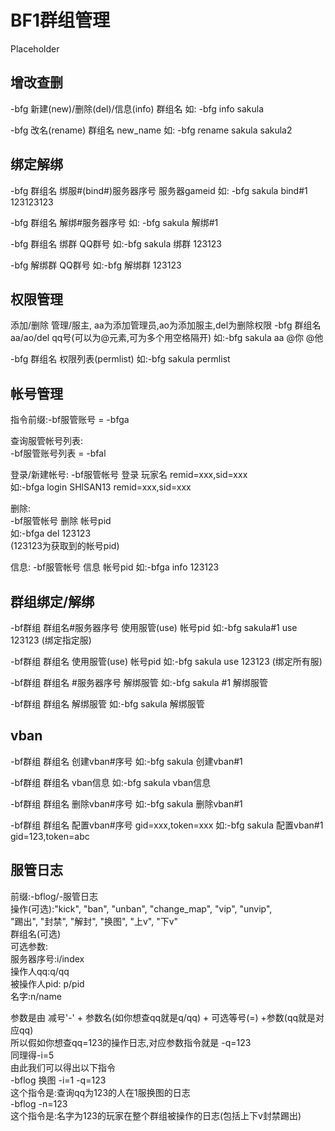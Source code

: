 # BF1群组管理

Placeholder

## 增改查删

-bfg 新建(new)/删除(del)/信息(info) 群组名
如: -bfg info sakula  

-bfg 改名(rename) 群组名 new_name
如: -bfg rename sakula sakula2  

## 绑定解绑

-bfg 群组名 绑服#(bind#)服务器序号 服务器gameid
如: -bfg sakula bind#1 123123123  

-bfg 群组名 解绑#服务器序号
如: -bfg sakula 解绑#1  

-bfg 群组名 绑群 QQ群号
如:-bfg sakula 绑群 123123  

-bfg 解绑群 QQ群号
如:-bfg 解绑群 123123  

## 权限管理

添加/删除 管理/服主, aa为添加管理员,ao为添加服主,del为删除权限
-bfg 群组名 aa/ao/del qq号(可以为@元素,可为多个用空格隔开)
如:-bfg sakula aa @你 @他  

-bfg 群组名 权限列表(permlist)
如:-bfg sakula permlist  

## 帐号管理

指令前缀:-bf服管账号 = -bfga  

查询服管帐号列表:  
-bf服管账号列表  = -bfal  

登录/新建帐号: 
-bf服管帐号 登录 玩家名 remid=xxx,sid=xxx  
如:-bfga login SHlSAN13 remid=xxx,sid=xxx  

删除:  
-bf服管帐号 删除 帐号pid  
如:-bfga del 123123  
(123123为获取到的帐号pid)  

信息:
-bf服管帐号 信息 帐号pid
如:-bfga info 123123  

## 群组绑定/解绑

-bf群组 群组名#服务器序号 使用服管(use) 帐号pid
如:-bfg sakula#1 use 123123
(绑定指定服)  

-bf群组 群组名 使用服管(use) 帐号pid
如:-bfg sakula use 123123
(绑定所有服)  

-bf群组 群组名 #服务器序号 解绑服管
如:-bfg sakula #1 解绑服管  

-bf群组 群组名 解绑服管
如:-bfg sakula 解绑服管  

## vban

-bf群组 群组名 创建vban#序号
如:-bfg sakula 创建vban#1  

-bf群组 群组名 vban信息
如:-bfg sakula vban信息  

-bf群组 群组名 删除vban#序号
如:-bfg sakula 删除vban#1  

-bf群组 群组名 配置vban#序号 gid=xxx,token=xxx
如:-bfg sakula 配置vban#1 gid=123,token=abc  

## 服管日志

前缀:-bflog/-服管日志  
操作(可选):"kick", "ban", "unban", "change_map", "vip", "unvip",  
                "踢出", "封禁", "解封", "换图", "上v", "下v"  
群组名(可选)  
可选参数:  
服务器序号:i/index  
操作人qq:q/qq  
被操作人pid: p/pid  
名字:n/name  

参数是由 减号'-' + 参数名(如你想查qq就是q/qq) + 可选等号(=) +参数(qq就是对应qq)  
所以假如你想查qq=123的操作日志,对应参数指令就是 -q=123  
同理得-i=5  
由此我们可以得出以下指令  
-bflog 换图 -i=1 -q=123  
这个指令是:查询qq为123的人在1服换图的日志  
-bflog -n=123  
这个指令是:名字为123的玩家在整个群组被操作的日志(包括上下v封禁踢出)  
